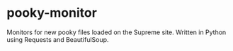 # pooky-monitor
Monitors for new pooky files loaded on the Supreme site. Written in Python using Requests and BeautifulSoup.
